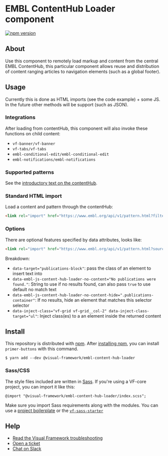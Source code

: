 # EMBL ContentHub Loader component

[![npm version](https://badge.fury.io/js/%40visual-framework%2Fembl-content-hub-loader.svg)](https://badge.fury.io/js/%40visual-framework%2Fembl-content-hub-loader)

## About

Use this component to remotely load markup and content from the central EMBL ContentHub, this particular component allows reuse and distribution of content ranging articles to navigation elements (such as a global footer).

## Usage

Currently this is done as HTML imports (see the code example) + some JS. In the future other methods will be support (such as JSON).

### Integrations

After loading from contentHub, this component will also invoke these functions on child content:

- `vf-banner/vf-banner`
- `vf-tabs/vf-tabs`
- `embl-conditional-edit/embl-conditional-edit`
- `embl-notifications/embl-notifications`

### Supported patterns

See the [introductory text on the contentHub](https://content.embl.org/).

### Standard HTML import

Load a content and pattern through the contentHub:

```html
<link rel="import" href="https://www.embl.org/api/v1/pattern.html?filter-content-type=article&filter-id=580&pattern=node-body&source=contenthub" data-target="self" data-embl-js-content-hub-loader>
```

### Options

There are optional features specified by data attributes, looks like:

```html
<link rel="import" href="https://www.embl.org/api/v1/pattern.html?source=contenthub&pattern=embl-person-publications&limit=100&sort-field-value[changed]=DESC&orcid=0000-0002-2524-5026&source=contenthub" data-target="publications-block" data-embl-js-content-hub-loader-no-content="No publications were found." data-embl-js-content-hub-loader-no-content-hide=".publications-container" data-embl-js-content-hub-loader>
```

Breakdown:

- `data-target="publications-block"`: pass the class of an element to insert text into
- `data-embl-js-content-hub-loader-no-content="No publications were found."`: String to use if no results found, can also pass `true` to use default no match text
- `data-embl-js-content-hub-loader-no-content-hide=".publications-container"`: If no results, hide an element that matches this selector selector
- `data-inject-class="vf-grid vf-grid__col-2" data-inject-class-target="ul"`: Inject class(es) to a an element inside the returned content

## Install

This repository is distributed with [npm](https://www.npmjs.com/). After [installing npm](https://nodejs.org/), you can install `primer-buttons` with this command.

```
$ yarn add --dev @visual-framework/embl-content-hub-loader
```

### Sass/CSS

The style files included are written in [Sass](https://sass-lang.com/). If you're using a VF-core project, you can import it like this:

```
@import "@visual-framework/embl-content-hub-loader/index.scss";
```

Make sure you import Sass requirements along with the modules. You can use a [project boilerplate](https://stable.visual-framework.dev/building/) or the [`vf-sass-starter`](https://stable.visual-framework.dev/components/vf-sass-starter/)

## Help

- [Read the Visual Framework troubleshooting](https://stable.visual-framework.dev/troubleshooting/)
- [Open a ticket](https://github.com/visual-framework/vf-core/issues)
- [Chat on Slack](https://join.slack.com/t/visual-framework/shared_invite/enQtNDAxNzY0NDg4NTY0LWFhMjEwNGY3ZTk3NWYxNWVjOWQ1ZWE4YjViZmY1YjBkMDQxMTNlNjQ0N2ZiMTQ1ZTZiMGM4NjU5Y2E0MjM3ZGQ)
